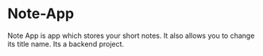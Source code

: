 # Note-App
Note App is app which stores your short notes. It also allows you to change its title name. Its a backend project.
